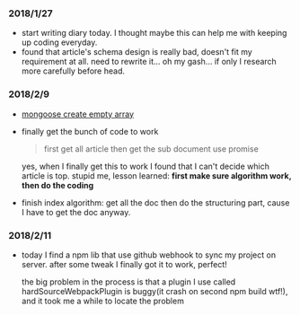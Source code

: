 ### 2018/1/27
* start writing diary today. I thought maybe this can help me with keeping up coding everyday.
* found that article's schema design is really bad, doesn't fit my requirement at all. need to rewrite it... oh my gash... if only I research more carefully before head.

### 2018/2/9
* [mongoose create empty array](https://stackoverflow.com/questions/20713650/mongoose-creating-empty-arrays)
* finally get the bunch of code to work
    > first get all article then get the sub document use promise
    
    yes, when I finally get this to work I found that I can't decide which article is top. stupid me, lesson learned: **first make sure algorithm work, then do the coding**

* finish index algorithm: get all the doc then do the structuring part, cause I have to get the doc anyway.


### 2018/2/11
* today I find a npm lib that use github webhook to sync my project on server. after some tweak I finally got it to work, perfect!

    the big problem in the process is that a plugin I use called hardSourceWebpackPlugin is buggy(it crash on second npm build wtf!), and it took me a while to locate the problem
    
    
